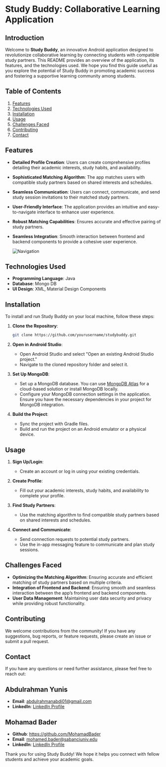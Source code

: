 # Study Buddy: Collaborative Learning Application

## Introduction
Welcome to **Study Buddy**, an innovative Android application designed to revolutionize collaborative learning by connecting students with compatible study partners. This README provides an overview of the application, its features, and the technologies used. We hope you find this guide useful as you explore the potential of Study Buddy in promoting academic success and fostering a supportive learning community among students.

## Table of Contents
1. [Features](#features)
2. [Technologies Used](#technologies-used)
3. [Installation](#installation)
4. [Usage](#usage)
5. [Challenges Faced](#challenges-faced)
6. [Contributing](#contributing)
7. [Contact](#contact)

## Features
- **Detailed Profile Creation**: Users can create comprehensive profiles detailing their academic interests, study habits, and availability.
- **Sophisticated Matching Algorithm**: The app matches users with compatible study partners based on shared interests and schedules.
- **Seamless Communication**: Users can connect, communicate, and send study session invitations to their matched study partners.
- **User-Friendly Interface**: The application provides an intuitive and easy-to-navigate interface to enhance user experience.
- **Robust Matching Capabilities**: Ensures accurate and effective pairing of study partners.
- **Seamless Integration**: Smooth interaction between frontend and backend components to provide a cohesive user experience.

  ![Navigation](https://github.com/abdulrahmanabdi/studdybuddy/assets/29581026/77dcba82-14a4-42c6-b810-4cb02a169baa)

## Technologies Used
- **Programming Language**: Java
- **Database**: Mongo DB
- **UI Design**: XML, Material Design Components


## Installation
To install and run Study Buddy on your local machine, follow these steps:

1. **Clone the Repository**:
   ```sh
   git clone https://github.com/yourusername/studybuddy.git

2. **Open in Android Studio**:
   - Open Android Studio and select "Open an existing Android Studio project."
   - Navigate to the cloned repository folder and select it.

3. **Set Up MongoDB**:
   - Set up a MongoDB database. You can use [MongoDB Atlas](https://www.mongodb.com/cloud/atlas) for a cloud-based solution or install MongoDB locally.
   - Configure your MongoDB connection settings in the application. Ensure you have the necessary dependencies in your project for MongoDB integration.

4. **Build the Project**:
   - Sync the project with Gradle files.
   - Build and run the project on an Android emulator or a physical device.

## Usage
1. **Sign Up/Login**:
   - Create an account or log in using your existing credentials.
   
2. **Create Profile**:
   - Fill out your academic interests, study habits, and availability to complete your profile.

3. **Find Study Partners**:
   - Use the matching algorithm to find compatible study partners based on shared interests and schedules.

4. **Connect and Communicate**:
   - Send connection requests to potential study partners.
   - Use the in-app messaging feature to communicate and plan study sessions.

## Challenges Faced
- **Optimizing the Matching Algorithm**: Ensuring accurate and efficient matching of study partners based on multiple criteria.
- **Integration of Frontend and Backend**: Ensuring smooth and seamless interaction between the app’s frontend and backend components.
- **User Data Management**: Maintaining user data security and privacy while providing robust functionality.

## Contributing
We welcome contributions from the community! If you have any suggestions, bug reports, or feature requests, please create an issue or submit a pull request.

## Contact
If you have any questions or need further assistance, please feel free to reach out:
## Abdulrahman Yunis
- **Email**: abdulrahmanabdi01@gmail.com
- **LinkedIn**: [LinkedIn Profile](https://www.linkedin.com/in/abdulrahmanyunis/)

## Mohamad Bader
- **Github**: https://github.com/MohamadBader
- **Email**: mohamed.bader@sabanciuniv.edu
- **LinkedIn**: [LinkedIn Profile](https://www.linkedin.com/in/mohamad-bader-cse03/)


Thank you for using Study Buddy! We hope it helps you connect with fellow students and achieve your academic goals.
